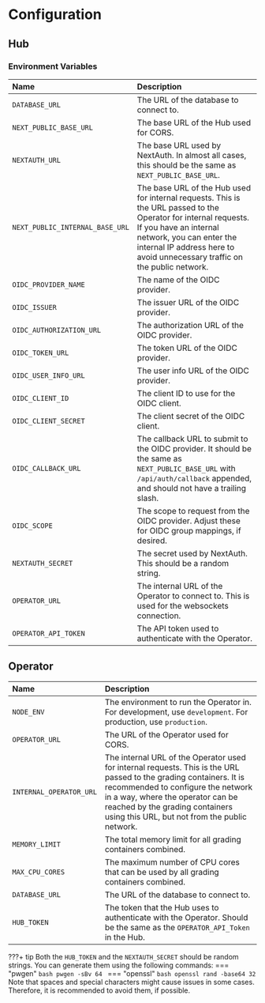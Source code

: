 # Configuration
## Hub
### Environment Variables
| Name                            | Description                                                                                                                                                                                                                                       |
| :------------------------------ | :------------------------------------------------------------------------------------------------------------------------------------------------------------------------------------------------------------------------------------------------ |
| `DATABASE_URL`                  | The URL of the database to connect to.                                                                                                                                                                                                            |
| `NEXT_PUBLIC_BASE_URL`          | The base URL of the Hub used for CORS.                                                                                                                                                                                                            |
| `NEXTAUTH_URL`                  | The base URL used by NextAuth. In almost all cases, this should be the same as `NEXT_PUBLIC_BASE_URL`.                                                                                                                                            |
| `NEXT_PUBLIC_INTERNAL_BASE_URL` | The base URL of the Hub used for internal requests. This is the URL passed to the Operator for internal requests. If you have an internal network, you can enter the internal IP address here to avoid unnecessary traffic on the public network. |
| `OIDC_PROVIDER_NAME`            | The name of the OIDC provider.                                                                                                                                                                                                                    |
| `OIDC_ISSUER`                   | The issuer URL of the OIDC provider.                                                                                                                                                                                                              |
| `OIDC_AUTHORIZATION_URL`        | The authorization URL of the OIDC provider.                                                                                                                                                                                                       |
| `OIDC_TOKEN_URL`                | The token URL of the OIDC provider.                                                                                                                                                                                                               |
| `OIDC_USER_INFO_URL`            | The user info URL of the OIDC provider.                                                                                                                                                                                                           |
| `OIDC_CLIENT_ID`                | The client ID to use for the OIDC client.                                                                                                                                                                                                         |
| `OIDC_CLIENT_SECRET`            | The client secret of the OIDC client.                                                                                                                                                                                                             |
| `OIDC_CALLBACK_URL`             | The callback URL to submit to the OIDC provider. It should be the same as `NEXT_PUBLIC_BASE_URL` with `/api/auth/callback` appended, and should not have a trailing slash.                                                                        |
| `OIDC_SCOPE`                    | The scope to request from the OIDC provider. Adjust these for OIDC group mappings, if desired.                                                                                                                                                    |
| `NEXTAUTH_SECRET`               | The secret used by NextAuth. This should be a random string.                                                                                                                                                                                      |
| `OPERATOR_URL`                  | The internal URL of the Operator to connect to. This is used for the websockets connection.                                                                                                                                                       |
| `OPERATOR_API_TOKEN`            | The API token used to authenticate with the Operator.                                                                                                                                                                                             |


## Operator
| Name                    | Description                                                                                                                                                                                                                                                                      |
| :---------------------- | :------------------------------------------------------------------------------------------------------------------------------------------------------------------------------------------------------------------------------------------------------------------------------- |
| `NODE_ENV`              | The environment to run the Operator in. For development, use `development`. For production, use `production`.                                                                                                                                                                    |
| `OPERATOR_URL`          | The URL of the Operator used for CORS.                                                                                                                                                                                                                                           |
| `INTERNAL_OPERATOR_URL` | The internal URL of the Operator used for internal requests. This is the URL passed to the grading containers. It is recommended to configure the network in a way, where the operator can be reached by the grading containers using this URL, but not from the public network. |
| `MEMORY_LIMIT`          | The total memory limit for all grading containers combined.                                                                                                                                                                                                                      |
| `MAX_CPU_CORES`         | The maximum number of CPU cores that can be used by all grading containers combined.                                                                                                                                                                                             |
| `DATABASE_URL`          | The URL of the database to connect to.                                                                                                                                                                                                                                           |
| `HUB_TOKEN`             | The token that the Hub uses to authenticate with the Operator. Should be the same as the `OPERATOR_API_Token` in the Hub.                                                                                                                                                        |

???+ tip
    Both the `HUB_TOKEN` and the `NEXTAUTH_SECRET` should be random strings. You can generate them using the following commands:
    === "pwgen"
        ```bash
        pwgen -sBv 64
        ```
    === "openssl"
        ```bash
        openssl rand -base64 32
        ```
    Note that spaces and special characters might cause issues in some cases. Therefore, it is recommended to avoid them, if possible.
<!-- NODE_ENV=development
OPERATOR_URL=http://localhost:5000/
INTERNAL_OPERATOR_URL=http://172.21.0.1:5000/
MEMORY_LIMIT=40G
MAX_CPU_CORES=20
# prod
DATABASE_URL=postgresql://admin:admin@localhost:5501/yougrade-operator-dev?schema=public
# local prod
# DATABASE_URL=postgresql://admin:stFrRcb7N9wxpwgTwntgH3hjNVtqghCh@localhost:5001/yougrade-operator?schema=public
# dev
# DATABASE_URL=postgresql://admin:stFrRcb7N9wxpwgTwntgH3hjNVtqghCh@157.90.240.102:5001/yougrade-operator?schema=public
HUB_TOKEN=fnwRPmTgHgfjNdkMqrHhgN97k3zVgbXM3kptCMpbcRm4zLsMtTbswcvpCdjzTFVK
RUNNER_NETWORK_NAME=yougrade_operator_runners -->
